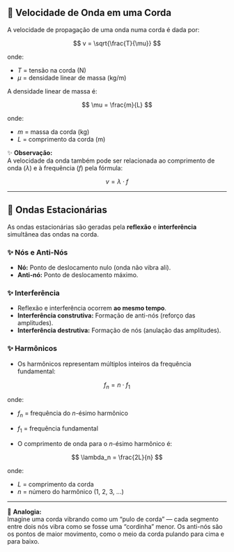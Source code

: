 ## 🌊 Velocidade de Onda em uma Corda

A velocidade de propagação de uma onda numa corda é dada por:

$$
v = \sqrt{\frac{T}{\mu}}
$$

onde:
- $T$ = tensão na corda (N)
- $\mu$ = densidade linear de massa (kg/m)

A densidade linear de massa é:

$$
\mu = \frac{m}{L}
$$

onde:
- $m$ = massa da corda (kg)
- $L$ = comprimento da corda (m)

✨ **Observação:**  
A velocidade da onda também pode ser relacionada ao comprimento de onda ($\lambda$) e à frequência ($f$) pela fórmula:

$$
v = \lambda \cdot f
$$

---

## 🎸 Ondas Estacionárias

As ondas estacionárias são geradas pela **reflexão** e **interferência** simultânea das ondas na corda.

### ✨ Nós e Anti-Nós

- **Nó:** Ponto de deslocamento nulo (onda não vibra ali).
- **Anti-nó:** Ponto de deslocamento máximo.

### ✨ Interferência

- Reflexão e interferência ocorrem **ao mesmo tempo**.
- **Interferência construtiva:** Formação de anti-nós (reforço das amplitudes).
- **Interferência destrutiva:** Formação de nós (anulação das amplitudes).

### ✨ Harmônicos

- Os harmônicos representam múltiplos inteiros da frequência fundamental:

$$
f_n = n \cdot f_1
$$

onde:
- $f_n$ = frequência do $n$-ésimo harmônico
- $f_1$ = frequência fundamental

- O comprimento de onda para o $n$-ésimo harmônico é:

$$
\lambda_n = \frac{2L}{n}
$$

onde:
- $L$ = comprimento da corda
- $n$ = número do harmônico (1, 2, 3, ...)

---

🎻 **Analogia:**  
Imagine uma corda vibrando como um “pulo de corda” — cada segmento entre dois nós vibra como se fosse uma “cordinha” menor. Os anti-nós são os pontos de maior movimento, como o meio da corda pulando para cima e para baixo.

